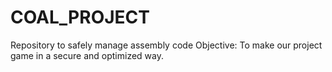 # COAL_PROJECT
Repository to safely manage assembly code
Objective: To make our project game in a secure and optimized way.